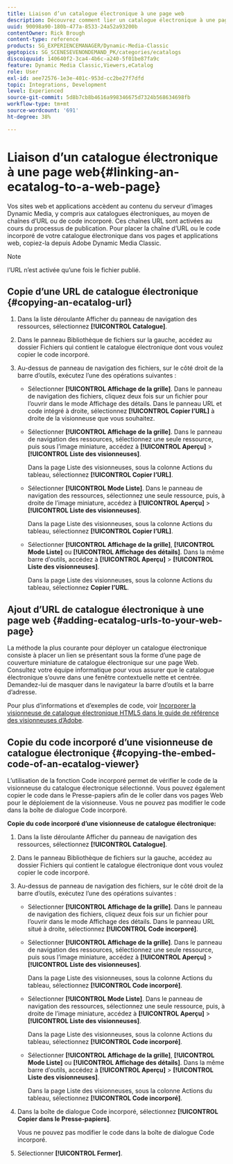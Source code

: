 ```yaml
---
title: Liaison d’un catalogue électronique à une page web
description: Découvrez comment lier un catalogue électronique à une page web dans Adobe Dynamic Media Classic.
uuid: 90098a90-180b-477a-8533-24a52a93200b
contentOwner: Rick Brough
content-type: reference
products: SG_EXPERIENCEMANAGER/Dynamic-Media-Classic
geptopics: SG_SCENESEVENONDEMAND_PK/categories/ecatalogs
discoiquuid: 140640f2-3ca4-4b6c-a240-5f01be87fa9c
feature: Dynamic Media Classic,Viewers,eCatalog
role: User
exl-id: aee72576-1e3e-401c-953d-cc2be27f7dfd
topic: Integrations, Development
level: Experienced
source-git-commit: 5d8b7cb8b4616a998346675d7324b568634698fb
workflow-type: tm+mt
source-wordcount: '691'
ht-degree: 38%

---
```


# Liaison d’un catalogue électronique à une page web{#linking-an-ecatalog-to-a-web-page}

Vos sites web et applications accèdent au contenu du serveur d’images Dynamic Media, y compris aux catalogues électroniques, au moyen de chaînes d’URL ou de code incorporé. Ces chaînes URL sont activées au cours du processus de publication. Pour placer la chaîne d’URL ou le code incorporé de votre catalogue électronique dans vos pages et applications web, copiez-la depuis Adobe Dynamic Media Classic.

>[!NOTE]
>
>l’URL n’est activée qu’une fois le fichier publié.

## Copie d’une URL de catalogue électronique {#copying-an-ecatalog-url}

1. Dans la liste déroulante Afficher du panneau de navigation des ressources, sélectionnez **[!UICONTROL Catalogue]**.
1. Dans le panneau Bibliothèque de fichiers sur la gauche, accédez au dossier Fichiers qui contient le catalogue électronique dont vous voulez copier le code incorporé.
1. Au-dessus de panneau de navigation des fichiers, sur le côté droit de la barre d’outils, exécutez l’une des opérations suivantes :

   * Sélectionner **[!UICONTROL Affichage de la grille]**. Dans le panneau de navigation des fichiers, cliquez deux fois sur un fichier pour l’ouvrir dans le mode Affichage des détails. Dans le panneau URL et code intégré à droite, sélectionnez **[!UICONTROL Copier l’URL]** à droite de la visionneuse que vous souhaitez.
   * Sélectionner **[!UICONTROL Affichage de la grille]**. Dans le panneau de navigation des ressources, sélectionnez une seule ressource, puis sous l’image miniature, accédez à **[!UICONTROL Aperçu]** > **[!UICONTROL Liste des visionneuses]**.

     Dans la page Liste des visionneuses, sous la colonne Actions du tableau, sélectionnez **[!UICONTROL Copier l’URL]**.

   * Sélectionner **[!UICONTROL Mode Liste]**. Dans le panneau de navigation des ressources, sélectionnez une seule ressource, puis, à droite de l’image miniature, accédez à **[!UICONTROL Aperçu]** > **[!UICONTROL Liste des visionneuses]**.

     Dans la page Liste des visionneuses, sous la colonne Actions du tableau, sélectionnez **[!UICONTROL Copier l’URL]**.

   * Sélectionner **[!UICONTROL Affichage de la grille]**, **[!UICONTROL Mode Liste]** ou **[!UICONTROL Affichage des détails]**. Dans la même barre d’outils, accédez à **[!UICONTROL Aperçu]** > **[!UICONTROL Liste des visionneuses]**.

     Dans la page Liste des visionneuses, sous la colonne Actions du tableau, sélectionnez **Copier l’URL**.

## Ajout d’URL de catalogue électronique à une page web {#adding-ecatalog-urls-to-your-web-page}

La méthode la plus courante pour déployer un catalogue électronique consiste à placer un lien se présentant sous la forme d’une page de couverture miniature de catalogue électronique sur une page Web. Consultez votre équipe informatique pour vous assurer que le catalogue électronique s’ouvre dans une fenêtre contextuelle nette et centrée. Demandez-lui de masquer dans le navigateur la barre d’outils et la barre d’adresse.

Pour plus d’informations et d’exemples de code, voir [Incorporer la visionneuse de catalogue électronique HTML5 dans le guide de référence des visionneuses d’Adobe](https://experienceleague.adobe.com/docs/dynamic-media-developer-resources/library/viewers-aem-assets-dmc/ecatalog/c-html5-20-ecatalog-viewer-about.html#section-e1c3106f5b3e445d9b95be337c2f94e2).

## Copie du code incorporé d’une visionneuse de catalogue électronique {#copying-the-embed-code-of-an-ecatalog-viewer}

L’utilisation de la fonction Code incorporé permet de vérifier le code de la visionneuse du catalogue électronique sélectionné. Vous pouvez également copier le code dans le Presse-papiers afin de le coller dans vos pages Web pour le déploiement de la visionneuse. Vous ne pouvez pas modifier le code dans la boîte de dialogue Code incorporé.

**Copie du code incorporé d’une visionneuse de catalogue électronique:**

1. Dans la liste déroulante Afficher du panneau de navigation des ressources, sélectionnez **[!UICONTROL Catalogue]**.
1. Dans le panneau Bibliothèque de fichiers sur la gauche, accédez au dossier Fichiers qui contient le catalogue électronique dont vous voulez copier le code incorporé.
1. Au-dessus de panneau de navigation des fichiers, sur le côté droit de la barre d’outils, exécutez l’une des opérations suivantes :

   * Sélectionner **[!UICONTROL Affichage de la grille]**. Dans le panneau de navigation des fichiers, cliquez deux fois sur un fichier pour l’ouvrir dans le mode Affichage des détails. Dans le panneau URL situé à droite, sélectionnez **[!UICONTROL Code incorporé]**.
   * Sélectionner **[!UICONTROL Affichage de la grille]**. Dans le panneau de navigation des ressources, sélectionnez une seule ressource, puis sous l’image miniature, accédez à **[!UICONTROL Aperçu]** > **[!UICONTROL Liste des visionneuses]**.

     Dans la page Liste des visionneuses, sous la colonne Actions du tableau, sélectionnez **[!UICONTROL Code incorporé]**.

   * Sélectionner **[!UICONTROL Mode Liste]**. Dans le panneau de navigation des ressources, sélectionnez une seule ressource, puis, à droite de l’image miniature, accédez à **[!UICONTROL Aperçu]** > **[!UICONTROL Liste des visionneuses]**.

     Dans la page Liste des visionneuses, sous la colonne Actions du tableau, sélectionnez **[!UICONTROL Code incorporé]**.

   * Sélectionner **[!UICONTROL Affichage de la grille]**, **[!UICONTROL Mode Liste]** ou **[!UICONTROL Affichage des détails]**. Dans la même barre d’outils, accédez à **[!UICONTROL Aperçu]** > **[!UICONTROL Liste des visionneuses]**.

     Dans la page Liste des visionneuses, sous la colonne Actions du tableau, sélectionnez **[!UICONTROL Code incorporé]**.

1. Dans la boîte de dialogue Code incorporé, sélectionnez **[!UICONTROL Copier dans le Presse-papiers]**.

   Vous ne pouvez pas modifier le code dans la boîte de dialogue Code incorporé.

1. Sélectionner **[!UICONTROL Fermer]**.
